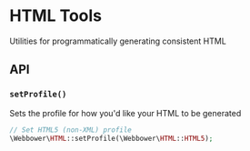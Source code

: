 # HTML Tools

Utilities for programmatically generating consistent HTML

## API

### `setProfile()`

Sets the profile for how you'd like your HTML to be generated

```php
// Set HTML5 (non-XML) profile
\Webbower\HTML::setProfile(\Webbower\HTML::HTML5);
```